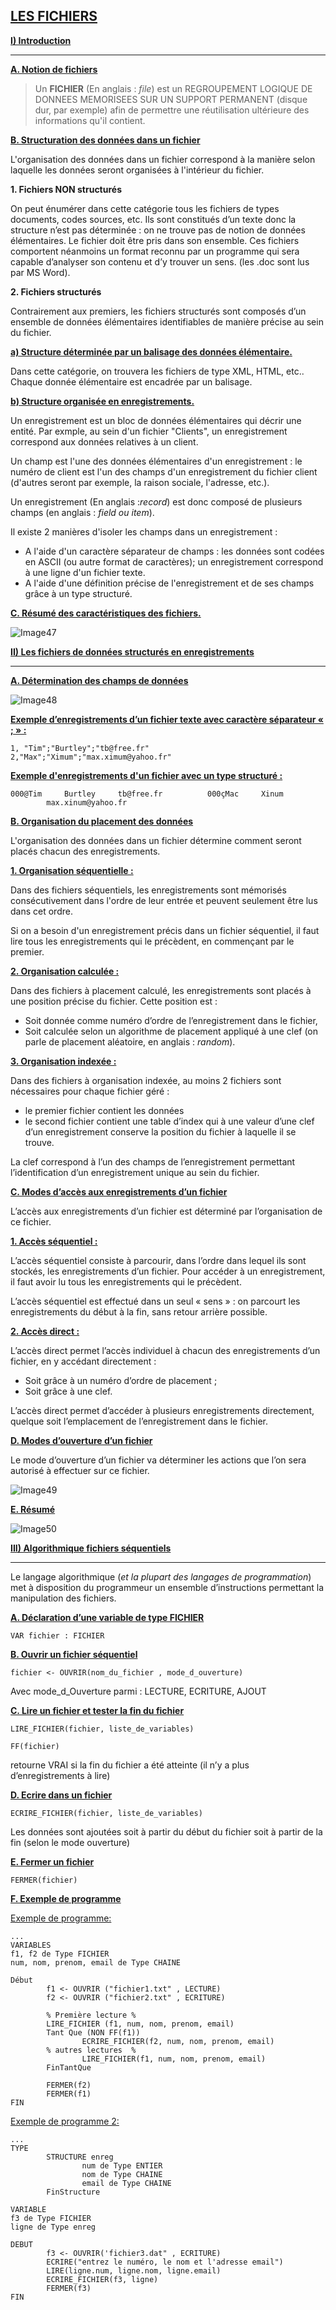 ## <ins>**LES FICHIERS**</ins>

<ins>**I) Introduction**</ins>
____________________________

<ins>**A. Notion de fichiers**</ins>

> Un **FICHIER** (En anglais : *file*) est un REGROUPEMENT LOGIQUE DE DONNEES MEMORISEES SUR UN SUPPORT PERMANENT (disque dur, par exemple) afin de permettre une réutilisation ultérieure des informations qu'il contient.

<ins>**B. Structuration des données dans un fichier**</ins>

L'organisation des données dans un fichier correspond à la manière selon laquelle les données seront organisées à l'intérieur du fichier.

**1. Fichiers NON structurés**

On peut énumérer dans cette catégorie tous les fichiers de types documents, codes sources, etc.
Ils sont constitués d’un texte donc la structure n’est pas déterminée : on ne trouve pas de
notion de données élémentaires. Le fichier doit être pris dans son ensemble.
Ces fichiers comportent néanmoins un format reconnu par un programme qui sera capable d’analyser son contenu et d’y trouver un sens. (les .doc sont lus par MS Word).

**2. Fichiers structurés**

Contrairement aux premiers, les fichiers structurés sont composés d’un ensemble de données élémentaires identifiables de manière précise au sein du fichier.

<ins>**a) Structure déterminée par un balisage des données élémentaire.**</ins>

Dans cette catégorie, on trouvera les fichiers de type XML, HTML, etc.. Chaque donnée élémentaire est encadrée par un balisage.

<ins>**b) Structure organisée en enregistrements.**</ins>

Un enregistrement est un bloc de données élémentaires qui décrir une entité. Par exmple, au sein d'un fichier "Clients", un enregistrement correspond aux données relatives à un client.

Un champ est l'une des données élémentaires d'un enregistrement : le numéro de client est l'un des champs d'un enregistrement du fichier client (d'autres seront par exemple, la raison sociale, l'adresse, etc.).

Un enregistrement (En anglais :*record*) est donc composé de plusieurs champs (en anglais : *field ou item*).

Il existe 2 manières d'isoler les champs dans un enregistrement :

* A l'aide d'un caractère séparateur de champs : les données sont codées en ASCII (ou autre format de caractères); un enregistrement correspond à une ligne d'un fichier texte.
* A l'aide d'une définition précise de l'enregistrement et de ses champs grâce à un type structuré.

<ins>**C. Résumé des caractéristiques des fichiers.**</ins>

![Image47](images/img47.PNG)

<ins>**II) Les fichiers de données structurés en enregistrements**</ins>
____________________________

<ins>**A. Détermination des champs de données**</ins>

![Image48](images/img48.PNG)

<ins>**Exemple d’enregistrements d’un fichier texte avec caractère séparateur « ; » :**</ins>

```
1, "Tim";"Burtley";"tb@free.fr"
2,"Max";"Ximum";"max.ximum@yahoo.fr"
```

<ins>**Exemple d'enregistrements d'un fichier avec un type structuré :**</ins>

```
000@Tim     Burtley     tb@free.fr          000çMac     Xinum
        max.xinum@yahoo.fr
```

<ins>**B. Organisation du placement des données**</ins>

L'organisation des données dans un fichier détermine comment seront placés chacun des enregistrements.

<ins>**1. Organisation séquentielle :**</ins>

Dans des fichiers séquentiels, les enregistrements sont mémorisés consécutivement dans l'ordre de leur entrée et peuvent seulement être lus dans cet ordre.

Si on a besoin d'un enregistrement précis dans un fichier séquentiel, il faut lire tous les enregistrements qui le précèdent, en commençant par le premier.

<ins>**2. Organisation calculée :**</ins>

Dans des fichiers à placement calculé, les enregistrements sont placés à une position précise du fichier. Cette position est :

* Soit donnée comme numéro d’ordre de l’enregistrement dans le fichier,
* Soit calculée selon un algorithme de placement appliqué à une clef (on parle de placement aléatoire, en anglais : *random*).

<ins>**3. Organisation indexée :**</ins>

Dans des fichiers à organisation indexée, au moins 2 fichiers sont nécessaires pour chaque fichier géré :

* le premier fichier contient les données
* le second fichier contient une table d’index qui à une valeur d’une clef d’un enregistrement conserve la position du fichier à laquelle il se trouve.

La clef correspond à l’un des champs de l’enregistrement permettant l’identification d’un enregistrement unique au sein du fichier.

<ins>**C. Modes d’accès aux enregistrements d’un fichier**</ins>

L’accès aux enregistrements d’un fichier est déterminé par l’organisation de ce fichier.

<ins>**1. Accès séquentiel :**</ins>

L’accès séquentiel consiste à parcourir, dans l’ordre dans lequel ils sont stockés, les enregistrements d’un fichier. Pour accéder à un enregistrement, il faut avoir lu tous les enregistrements qui le précèdent.

L’accès séquentiel est effectué dans un seul « sens » : on parcourt les enregistrements du début à la fin, sans retour arrière possible.

<ins>**2. Accès direct :**</ins>

L’accès direct permet l’accès individuel à chacun des enregistrements d’un fichier, en y accédant directement :

* Soit grâce à un numéro d’ordre de placement ;
* Soit grâce à une clef.

L’accès direct permet d’accéder à plusieurs enregistrements directement, quelque soit l’emplacement de l’enregistrement dans le fichier.

<ins>**D. Modes d’ouverture d’un fichier**</ins>

Le mode d’ouverture d’un fichier va déterminer les actions que l’on sera autorisé à effectuer sur ce fichier.

![Image49](images/img49.PNG)

<ins>**E. Résumé**</ins>

![Image50](images/img50.PNG)

<ins>**III) Algorithmique fichiers séquentiels**</ins>
____________________________

Le langage algorithmique (*et la plupart des langages de programmation*) met à disposition du programmeur un ensemble d’instructions permettant la manipulation des fichiers.

<ins>**A. Déclaration d’une variable de type FICHIER**</ins>

```
VAR fichier : FICHIER
```
<ins>**B. Ouvrir un fichier séquentiel**</ins>

```
fichier <- OUVRIR(nom_du_fichier , mode_d_ouverture)
```

Avec mode_d_Ouverture parmi : LECTURE, ECRITURE, AJOUT

<ins>**C. Lire un fichier et tester la fin du fichier**</ins>

```
LIRE_FICHIER(fichier, liste_de_variables)

FF(fichier)
```
retourne VRAI si la fin du fichier a été atteinte (il n’y a plus d’enregistrements à lire)

<ins>**D. Ecrire dans un fichier**</ins>

```
ECRIRE_FICHIER(fichier, liste_de_variables)
```
Les données sont ajoutées soit à partir du début du fichier soit à partir de la fin (selon le mode ouverture)


<ins>**E. Fermer un fichier**</ins>

```
FERMER(fichier)
```

<ins>**F. Exemple de programme**</ins>

<ins>Exemple de programme:</ins>

```
...
VARIABLES
f1, f2 de Type FICHIER
num, nom, prenom, email de Type CHAINE

Début
        f1 <- OUVRIR ("fichier1.txt" , LECTURE)
        f2 <- OUVRIR ("fichier2.txt" , ECRITURE)

        % Première lecture %
        LIRE_FICHIER (f1, num, nom, prenom, email)
        Tant Que (NON FF(f1))
                ECRIRE_FICHIER(f2, num, nom, prenom, email)
        % autres lectures  %
                LIRE_FICHIER(f1, num, nom, prenom, email)
        FinTantQue

        FERMER(f2)
        FERMER(f1)
FIN
```

<ins>Exemple de programme 2:</ins>

```
...
TYPE
        STRUCTURE enreg
                num de Type ENTIER
                nom de Type CHAINE
                email de Type CHAINE
        FinStructure

VARIABLE
f3 de Type FICHIER
ligne de Type enreg

DEBUT
        f3 <- OUVRIR('fichier3.dat" , ECRITURE)
        ECRIRE("entrez le numéro, le nom et l'adresse email")
        LIRE(ligne.num, ligne.nom, ligne.email)
        ECRIRE_FICHIER(f3, ligne)
        FERMER(f3)
FIN
```

